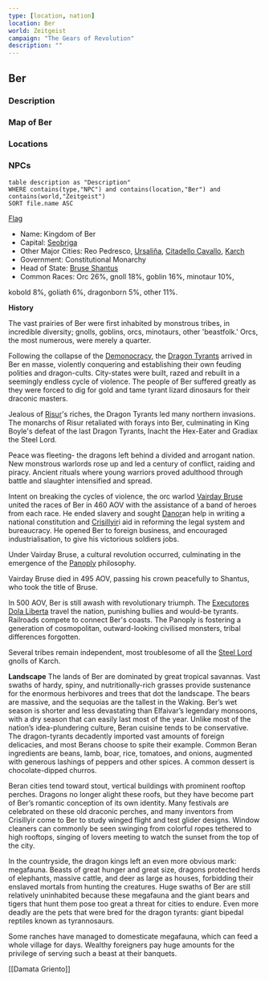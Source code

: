 ```yaml
---
type: [location, nation]
location: Ber
world: Zeitgeist
campaign: "The Gears of Revolution"
description: ""
---
```


## Ber
### Description

### Map of Ber
### Locations
### NPCs
```dataview
table description as "Description"
WHERE contains(type,"NPC") and contains(location,"Ber") and contains(world,"Zeitgeist")
SORT file.name ASC
```

[Flag](https://cdn.discordapp.com/attachments/544671481393840129/930409621372436480/4e_Zeitgeist_Act_1_-_The_Investigation_Begins_page100_image225.jpg)

-   Name: Kingdom of Ber
-   Capital: [Seobriga](https://zeitgeist-age-of-enlightenment.tiddlyhost.com/#Seobriga)
-   Other Major Cities: Reo Pedresco, [Ursaliña](https://zeitgeist-age-of-enlightenment.tiddlyhost.com/#Ursali%C3%B1a), [Citadello Cavallo](https://zeitgeist-age-of-enlightenment.tiddlyhost.com/#Citadello%20Cavallo), [Karch](https://zeitgeist-age-of-enlightenment.tiddlyhost.com/#Karch)
-   Government: Constitutional Monarchy
-   Head of State: [Bruse Shantus](https://zeitgeist-age-of-enlightenment.tiddlyhost.com/#Bruse%20Shantus)
-   Common Races: Orc 26%, gnoll 18%, goblin 16%, minotaur 10%,

kobold 8%, goliath 6%, dragonborn 5%, other 11%.

**History**

The vast prairies of Ber were first inhabited by monstrous tribes, in incredible diversity; gnolls, goblins, orcs, minotaurs, other 'beastfolk.' Orcs, the most numerous, were merely a quarter.

Following the collapse of the [Demonocracy](https://zeitgeist-age-of-enlightenment.tiddlyhost.com/#Demonocracy), the [Dragon Tyrants](https://zeitgeist-age-of-enlightenment.tiddlyhost.com/#Dragon%20Tyrants) arrived in Ber en masse, violently conquering and establishing their own feuding polities and dragon-cults. City-states were built, razed and rebuilt in a seemingly endless cycle of violence. The people of Ber suffered greatly as they were forced to dig for gold and tame tyrant lizard dinosaurs for their draconic masters.

Jealous of [Risur](https://zeitgeist-age-of-enlightenment.tiddlyhost.com/#Risur)'s riches, the Dragon Tyrants led many northern invasions. The monarchs of Risur retaliated with forays into Ber, culminating in King Boyle's defeat of the last Dragon Tyrants, Inacht the Hex-Eater and Gradiax the Steel Lord.

Peace was fleeting- the dragons left behind a divided and arrogant nation. New monstrous warlords rose up and led a century of conflict, raiding and piracy. Ancient rituals where young warriors proved adulthood through battle and slaughter intensified and spread.

Intent on breaking the cycles of violence, the orc warlod [Vairday Bruse](https://zeitgeist-age-of-enlightenment.tiddlyhost.com/#Bruse%20Le%20Roye) united the races of Ber in 460 AOV with the assistance of a band of heroes from each race. He ended slavery and sought [Danor](https://zeitgeist-age-of-enlightenment.tiddlyhost.com/#Danor)an help in writing a national constitution and [Crisillyir](https://zeitgeist-age-of-enlightenment.tiddlyhost.com/#Crisillyir)i aid in reforming the legal system and bureaucracy. He opened Ber to foreign business, and encouraged industrialisation, to give his victorious soldiers jobs.

Under Vairday Bruse, a cultural revolution occurred, culminating in the emergence of the [Panoply](https://zeitgeist-age-of-enlightenment.tiddlyhost.com/#Panoply) philosophy.

Vairday Bruse died in 495 AOV, passing his crown peacefully to Shantus, who took the title of Bruse.

In 500 AOV, Ber is still awash with revolutionary triumph. The [Executores Dola Liberta](https://zeitgeist-age-of-enlightenment.tiddlyhost.com/#Executores%20Dola%20Liberta) travel the nation, punishing bullies and would-be tyrants. Railroads compete to connect Ber's coasts. The Panoply is fostering a generation of cosmopolitan, outward-looking civilised monsters, tribal differences forgotten.

Several tribes remain independent, most troublesome of all the [Steel Lord](https://zeitgeist-age-of-enlightenment.tiddlyhost.com/#Karch) gnolls of Karch.

**Landscape** The lands of Ber are dominated by great tropical savannas. Vast swaths of hardy, spiny, and nutritionally-rich grasses provide sustenance for the enormous herbivores and trees that dot the landscape. The bears are massive, and the sequoias are the tallest in the Waking. Ber’s wet season is shorter and less devastating than Elfaivar’s legendary monsoons, with a dry season that can easily last most of the year. Unlike most of the nation’s idea-plundering culture, Beran cuisine tends to be conservative. The dragon-tyrants decadently imported vast amounts of foreign delicacies, and most Berans choose to spite their example. Common Beran ingredients are beans, lamb, boar, rice, tomatoes, and onions, augmented with generous lashings of peppers and other spices. A common dessert is chocolate-dipped churros.

Beran cities tend toward stout, vertical buildings with prominent rooftop perches. Dragons no longer alight these roofs, but they have become part of Ber’s romantic conception of its own identity. Many festivals are celebrated on these old draconic perches, and many inventors from Crisillyir come to Ber to study winged flight and test glider designs. Window cleaners can commonly be seen swinging from colorful ropes tethered to high rooftops, singing of lovers meeting to watch the sunset from the top of the city.

In the countryside, the dragon kings left an even more obvious mark: megafauna. Beasts of great hunger and great size, dragons protected herds of elephants, massive cattle, and deer as large as houses, forbidding their enslaved mortals from hunting the creatures. Huge swaths of Ber are still relatively uninhabited because these megafauna and the giant bears and tigers that hunt them pose too great a threat for cities to endure. Even more deadly are the pets that were bred for the dragon tyrants: giant bipedal reptiles known as tyrannosaurs.

Some ranches have managed to domesticate megafauna, which can feed a whole village for days. Wealthy foreigners pay huge amounts for the privilege of serving such a beast at their banquets.

[[Damata Griento]]